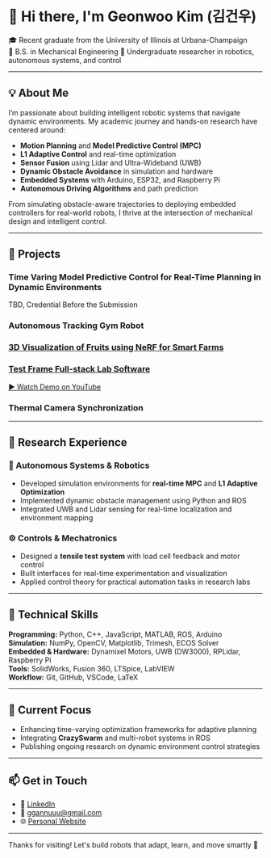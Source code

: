 # 👋 Hi there, I'm Geonwoo Kim (김건우)

🎓 Recent graduate from the University of Illinois at Urbana-Champaign  
🔧 B.S. in Mechanical Engineering
🔬 Undergraduate researcher in robotics, autonomous systems, and control  

---

## 💡 About Me

I’m passionate about building intelligent robotic systems that navigate dynamic environments. My academic journey and hands-on research have centered around:

- **Motion Planning** and **Model Predictive Control (MPC)**
- **L1 Adaptive Control** and real-time optimization
- **Sensor Fusion** using Lidar and Ultra-Wideband (UWB)
- **Dynamic Obstacle Avoidance** in simulation and hardware
- **Embedded Systems** with Arduino, ESP32, and Raspberry Pi
- **Autonomous Driving Algorithms** and path prediction

From simulating obstacle-aware trajectories to deploying embedded controllers for real-world robots, I thrive at the intersection of mechanical design and intelligent control.


---

## 📁 Projects


### Time Varing Model Predictive Control for Real-Time Planning in Dynamic Environments

TBD, Credential Before the Submission

### Autonomous Tracking Gym Robot


### [3D Visualization of Fruits using NeRF for Smart Farms](https://github.com/ggannuuu/NeRF_SmartFarm)


### [Test Frame Full-stack Lab Software](https://github.com/ggannuuu/Test-Frame)


[▶️ Watch Demo on YouTube]([https://www.youtube.com/watch?v=66HWL49Xx-E)

### Thermal Camera Synchronization

---

## 🔬 Research Experience

### 🤖 Autonomous Systems & Robotics
- Developed simulation environments for **real-time MPC** and **L1 Adaptive Optimization**  
- Implemented dynamic obstacle management using Python and ROS  
- Integrated UWB and Lidar sensing for real-time localization and environment mapping  

### ⚙️ Controls & Mechatronics
- Designed a **tensile test system** with load cell feedback and motor control  
- Built interfaces for real-time experimentation and visualization  
- Applied control theory for practical automation tasks in research labs  

---

## 🧰 Technical Skills

**Programming:** Python, C++, JavaScript, MATLAB, ROS, Arduino  
**Simulation:** NumPy, OpenCV, Matplotlib, Trimesh, ECOS Solver  
**Embedded & Hardware:** Dynamixel Motors, UWB (DW3000), RPLidar, Raspberry Pi  
**Tools:** SolidWorks, Fusion 360, LTSpice, LabVIEW  
**Workflow:** Git, GitHub, VSCode, LaTeX  

---

## 📌 Current Focus

- Enhancing time-varying optimization frameworks for adaptive planning  
- Integrating **CrazySwarm** and multi-robot systems in ROS  
- Publishing ongoing research on dynamic environment control strategies  

---

## 📫 Get in Touch

- 💼 [LinkedIn](https://www.linkedin.com/in/geonwoo-kim)  
- 📧 ggannuuu@gmail.com  
- 🌐 [Personal Website](https://ggannuuu.com)

---

Thanks for visiting! Let's build robots that adapt, learn, and move smartly 🚀
